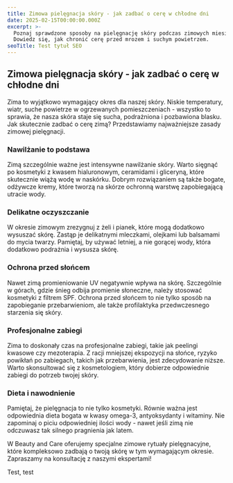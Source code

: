 ```yaml
---
title: Zimowa pielęgnacja skóry - jak zadbać o cerę w chłodne dni
date: 2025-02-15T00:00:00.000Z
excerpt: >-
  Poznaj sprawdzone sposoby na pielęgnację skóry podczas zimowych miesięcy.
  Dowiedz się, jak chronić cerę przed mrozem i suchym powietrzem.
seoTitle: Test tytuł SEO
---
```


## Zimowa pielęgnacja skóry - jak zadbać o cerę w chłodne dni

Zima to wyjątkowo wymagający okres dla naszej skóry. Niskie temperatury, wiatr, suche powietrze w ogrzewanych pomieszczeniach - wszystko to sprawia, że nasza skóra staje się sucha, podrażniona i pozbawiona blasku. Jak skutecznie zadbać o cerę zimą? Przedstawiamy najważniejsze zasady zimowej pielęgnacji.

### Nawilżanie to podstawa

Zimą szczególnie ważne jest intensywne nawilżanie skóry. Warto sięgnąć po kosmetyki z kwasem hialuronowym, ceramidami i gliceryną, które skutecznie wiążą wodę w naskórku. Dobrym rozwiązaniem są także bogate, odżywcze kremy, które tworzą na skórze ochronną warstwę zapobiegającą utracie wody.

### Delikatne oczyszczanie

W okresie zimowym zrezygnuj z żeli i pianek, które mogą dodatkowo wysuszać skórę. Zastąp je delikatnymi mleczkami, olejkami lub balsamami do mycia twarzy. Pamiętaj, by używać letniej, a nie gorącej wody, która dodatkowo podrażnia i wysusza skórę.

### Ochrona przed słońcem

Nawet zimą promieniowanie UV negatywnie wpływa na skórę. Szczególnie w górach, gdzie śnieg odbija promienie słoneczne, należy stosować kosmetyki z filtrem SPF. Ochrona przed słońcem to nie tylko sposób na zapobieganie przebarwieniom, ale także profilaktyka przedwczesnego starzenia się skóry.

### Profesjonalne zabiegi

Zima to doskonały czas na profesjonalne zabiegi, takie jak peelingi kwasowe czy mezoterapia. Z racji mniejszej ekspozycji na słońce, ryzyko powikłań po zabiegach, takich jak przebarwienia, jest zdecydowanie niższe. Warto skonsultować się z kosmetologiem, który dobierze odpowiednie zabiegi do potrzeb twojej skóry.

### Dieta i nawodnienie

Pamiętaj, że pielęgnacja to nie tylko kosmetyki. Równie ważna jest odpowiednia dieta bogata w kwasy omega-3, antyoksydanty i witaminy. Nie zapominaj o piciu odpowiedniej ilości wody - nawet jeśli zimą nie odczuwasz tak silnego pragnienia jak latem.

W Beauty and Care oferujemy specjalne zimowe rytuały pielęgnacyjne, które kompleksowo zadbają o twoją skórę w tym wymagającym okresie. Zapraszamy na konsultację z naszymi ekspertami!

Test, test
